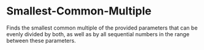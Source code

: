 # Smallest-Common-Multiple
Finds the smallest common multiple of the provided parameters that can be evenly divided by both, as well as by all sequential numbers in the range between these parameters.